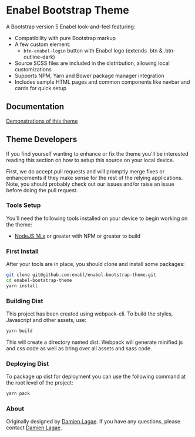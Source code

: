 # Enabel Bootstrap Theme

A Bootstrap version 5 Enabel look-and-feel featuring:
- Compatibility with pure Bootstrap markup
- A few custom element:
    - `btn-enabel-login` button with Enabel logo (extends .btn & .btn-outline-dark) 
- Source SCSS files are included in the distribution, allowing local customizations
- Supports NPM, Yarn and Bower package manager integration
- Includes sample HTML pages and common components like navbar and cards for quick setup

## Documentation

[Demonstrations of this theme](https://enabel.github.io/enabel-bootstrap-theme/)

## Theme Developers

If you find yourself wanting to enhance or fix the theme you'll be interested reading this
section on how to setup this source on your local device.

First, we do accept pull requests and will promptly merge fixes or enhancements if they
make sense for the rest of the relying applications.  Note, you should probably check out
our issues and/or raise an issue before doing the pull request.

### Tools Setup

You'll need the following tools installed on your device to begin working on the theme:

- [NodeJS 14.x](https://nodejs.org/en/) or greater with NPM or greater to build

### First Install

After your tools are in place, you should clone and install some packages:

```bash
git clone git@github.com:enabl/enabel-bootstrap-theme.git
cd enabel-bootstrap-theme
yarn install
```

### Building Dist

This project has been created using webpack-cli. To build the styles, Javascript and other assets, use:

```bash
yarn build
```

This will create a directory named dist. Webpack will generate minified js and css code as well as bring over all assets and sass code.

### Deploying Dist

To package up dist for deployment you can use the following command at the root level of the project:

```bash
yarn pack
``` 

### About
Originally designed by [Damien Lagae][1]. If you have any questions, please contact [Damien Lagae][1].

[1]: mailto:damien.lagae@enabel.be